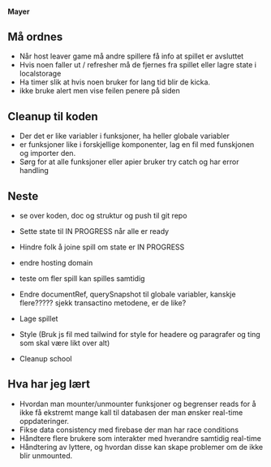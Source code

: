 #### Mayer

## Må ordnes
- Når host leaver game må andre spillere få info at spillet er avsluttet
- Hvis noen faller ut / refresher må de fjernes fra spillet eller lagre state i localstorage
- Ha timer slik at hvis noen bruker for lang tid blir de kicka.
- ikke bruke alert men vise feilen penere på siden

## Cleanup til koden
- Der det er like variabler i funksjoner, ha heller globale variabler
- er funksjoner like i forskjellige komponenter, lag en fil med funskjonen og importer den.
- Sørg for at alle funksjoner eller apier bruker try catch og har error handling

## Neste
- se over koden, doc og struktur og push til git repo
- Sette state til IN PROGRESS når alle er ready
- Hindre folk å joine spill om state er IN PROGRESS
- endre hosting domain
- teste om fler spill kan spilles samtidig
- Endre documentRef, querySnapshot til globale variabler, kanskje flere????? sjekk transactino metodene, er de like? 

- Lage spillet
- Style (Bruk js fil med tailwind for style for headere og paragrafer og ting som skal være likt over alt)
- Cleanup school



## Hva har jeg lært
- Hvordan man mounter/unmounter funksjoner og begrenser reads for å ikke få ekstremt mange kall til databasen der man ønsker real-time oppdateringer.
- Fikse data consistency med firebase der man har race conditions
- Håndtere flere brukere som interakter med hverandre samtidig real-time
- Håndtering av lyttere, og hvordan disse kan skape problemer om de ikke blir unmounted.